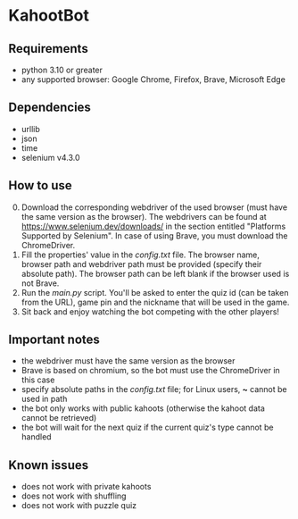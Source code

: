 # KahootBot

## Requirements
- python 3.10 or greater
- any supported browser: Google Chrome, Firefox, Brave, Microsoft Edge

## Dependencies
- urllib
- json
- time
- selenium v4.3.0

## How to use
0. Download the corresponding webdriver of the used browser (must have the same version as 
the browser). The webdrivers can be found at https://www.selenium.dev/downloads/ in the 
section entitled "Platforms Supported by Selenium". In case of using Brave, you must download 
the ChromeDriver.
1. Fill the properties' value in the _config.txt_ file. The browser name, browser path and 
webdriver path must be provided (specify their absolute path). The browser path can be left 
blank if the browser used is not Brave.
2. Run the _main.py_ script. You'll be asked to enter the quiz id (can be taken from the URL), 
game pin and the nickname that will be used in the game.
3. Sit back and enjoy watching the bot competing with the other players!

## Important notes
- the webdriver must have the same version as the browser
- Brave is based on chromium, so the bot must use the ChromeDriver in this case
- specify absolute paths in the _config.txt_ file; for Linux users, __~__ cannot be used in path
- the bot only works with public kahoots (otherwise the kahoot data cannot be retrieved)
- the bot will wait for the next quiz if the current quiz's type cannot be handled

## Known issues
- does not work with private kahoots
- does not work with shuffling
- does not work with puzzle quiz
